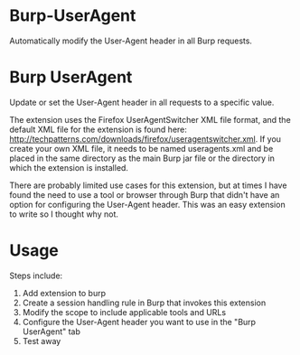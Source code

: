 # Burp-UserAgent
Automatically modify the User-Agent header in all Burp requests.

Burp UserAgent
=========

Update or set the User-Agent header in all requests to a specific value.

The extension uses the Firefox UserAgentSwitcher XML file format, and the default XML file for the extension is found here: <a href="http://techpatterns.com/downloads/firefox/useragentswitcher.xml">http://techpatterns.com/downloads/firefox/useragentswitcher.xml</a>.  If you create your own XML file, it needs to be named useragents.xml and be placed in the same directory as the main Burp jar file or the directory in which the extension is installed.

There are probably limited use cases for this extension, but at times I have found the need to use a tool or browser through Burp that didn't have an option for configuring the User-Agent header.  This was an easy extension to write so I thought why not.

Usage
=====

Steps include:
<ol>
<li>Add extension to burp</li>
<li>Create a session handling rule in Burp that invokes this extension</li>
<li>Modify the scope to include applicable tools and URLs</li>
<li>Configure the User-Agent header you want to use in the "Burp UserAgent" tab</li>
<li>Test away</li>
</ol>
